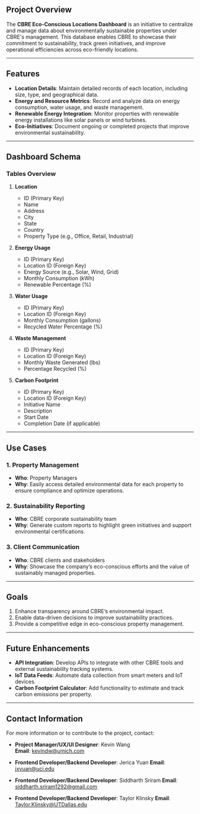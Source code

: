 ## Project Overview
The **CBRE Eco-Conscious Locations Dashboard** is an initiative to centralize and manage data about environmentally sustainable properties under CBRE's management. This database enables CBRE to showcase their commitment to sustainability, track green initiatives, and improve operational efficiencies across eco-friendly locations.

---

## Features
- **Location Details**: Maintain detailed records of each location, including size, type, and geographical data.
- **Energy and Resource Metrics**: Record and analyze data on energy consumption, water usage, and waste management.
- **Renewable Energy Integration**: Monitor properties with renewable energy installations like solar panels or wind turbines.
- **Eco-Initiatives**: Document ongoing or completed projects that improve environmental sustainability.

---

## Dashboard Schema

### Tables Overview
1. **Location**
   - ID (Primary Key)
   - Name
   - Address
   - City
   - State
   - Country
   - Property Type (e.g., Office, Retail, Industrial)

2. **Energy Usage**
   - ID (Primary Key)
   - Location ID (Foreign Key)
   - Energy Source (e.g., Solar, Wind, Grid)
   - Monthly Consumption (kWh)
   - Renewable Percentage (%)

3. **Water Usage**
   - ID (Primary Key)
   - Location ID (Foreign Key)
   - Monthly Consumption (gallons)
   - Recycled Water Percentage (%)

4. **Waste Management**
   - ID (Primary Key)
   - Location ID (Foreign Key)
   - Monthly Waste Generated (lbs)
   - Percentage Recycled (%)

5. **Carbon Footprint**
   - ID (Primary Key)
   - Location ID (Foreign Key)
   - Initiative Name
   - Description
   - Start Date
   - Completion Date (if applicable)

---

## Use Cases

### 1. **Property Management**
   - **Who**: Property Managers
   - **Why**: Easily access detailed environmental data for each property to ensure compliance and optimize operations.

### 2. **Sustainability Reporting**
   - **Who**: CBRE corporate sustainability team
   - **Why**: Generate custom reports to highlight green initiatives and support environmental certifications.

### 3. **Client Communication**
   - **Who**: CBRE clients and stakeholders
   - **Why**: Showcase the company’s eco-conscious efforts and the value of sustainably managed properties.

---

## Goals
1. Enhance transparency around CBRE’s environmental impact.
2. Enable data-driven decisions to improve sustainability practices.
3. Provide a competitive edge in eco-conscious property management.

---

## Future Enhancements
- **API Integration**: Develop APIs to integrate with other CBRE tools and external sustainability tracking systems.
- **IoT Data Feeds**: Automate data collection from smart meters and IoT devices.
- **Carbon Footprint Calculator**: Add functionality to estimate and track carbon emissions per property.

---

## Contact Information
For more information or to contribute to the project, contact:

- **Project Manager/UX/UI Designer**: Kevin Wang  
  **Email**: kevindw@umich.com 

- **Frontend Developer/Backend Developer**: Jerica Yuan
  **Email**: jxyuan@uci.edu

- **Frontend Developer/Backend Developer**: Siddharth Sriram
  **Email**: siddharth.sriram1292@gmail.com

- **Frontend Developer/Backend Developer**: Taylor Klinsky
  **Email**: Taylor.Klinsky@UTDallas.edu



